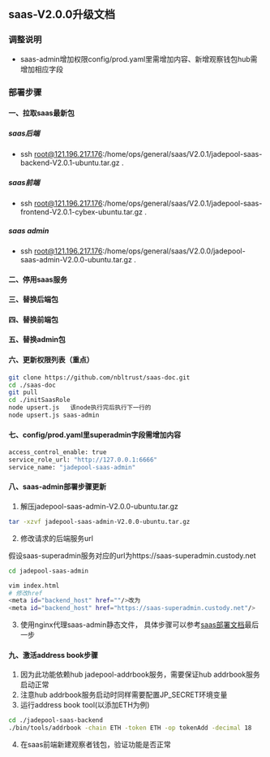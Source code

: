 ## saas-V2.0.0升级文档
### 调整说明
- saas-admin增加权限config/prod.yaml里需增加内容、新增观察钱包hub需增加相应字段
### 部署步骤
#### 一、拉取saas最新包
##### saas后端
- ssh root@121.196.217.176:/home/ops/general/saas/V2.0.1/jadepool-saas-backend-V2.0.1-ubuntu.tar.gz .
##### saas前端
- ssh root@121.196.217.176:/home/ops/general/saas/V2.0.1/jadepool-saas-frontend-V2.0.1-cybex-ubuntu.tar.gz .
##### saas admin
- ssh root@121.196.217.176:/home/ops/general/saas/V2.0.0/jadepool-saas-admin-V2.0.0-ubuntu.tar.gz .
#### 二、停用saas服务
#### 三、替换后端包
#### 四、替换前端包
#### 五、替换admin包
#### 六、更新权限列表（重点）
```bash
git clone https://github.com/nbltrust/saas-doc.git
cd ./saas-doc
git pull
cd ./initSaasRole
node upsert.js   该node执行完后执行下一行的
node upsert.js saas-admin

```
#### 七、config/prod.yaml里superadmin字段需增加内容
```bash
access_control_enable: true
service_role_url: "http://127.0.0.1:6666"
service_name: "jadepool-saas-admin"
```
#### 八、saas-admin部署步骤更新
1. 解压jadepool-saas-admin-V2.0.0-ubuntu.tar.gz
```bash
tar -xzvf jadepool-saas-admin-V2.0.0-ubuntu.tar.gz
```
2. 修改请求的后端服务url

假设saas-superadmin服务对应的url为https://saas-superadmin.custody.net
```bash
cd jadepool-saas-admin

vim index.html
# 修改href
<meta id="backend_host" href=""/>改为
<meta id="backend_host" href="https://saas-superadmin.custody.net"/>
```

3. 使用nginx代理saas-admin静态文件， 具体步骤可以参考[saas部署文档](https://github.com/nbltrust/saas-doc/blob/master/Chinese/saas%E9%83%A8%E7%BD%B2%E6%96%87%E6%A1%A3.md)最后一步

#### 九、激活address book步骤
1. 因为此功能依赖hub jadepool-addrbook服务，需要保证hub addrbook服务启动正常
2. 注意hub addrbook服务启动时同样需要配置JP_SECRET环境变量
3. 运行address book tool(以添加ETH为例)
```bash
cd ./jadepool-saas-backend
./bin/tools/addrbook -chain ETH -token ETH -op tokenAdd -decimal 18
```
4. 在saas前端新建观察者钱包，验证功能是否正常
